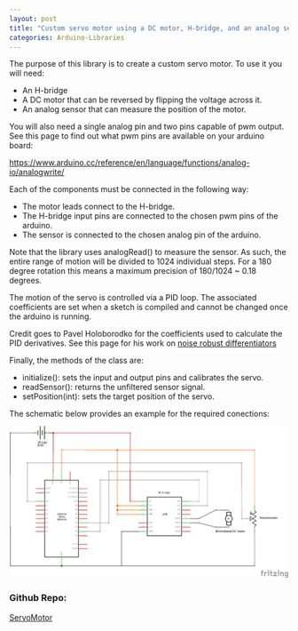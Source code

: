 ```yaml
---
layout: post
title: "Custom servo motor using a DC motor, H-bridge, and an analog sensor"
categories: Arduino-Libraries
---
```


The purpose of this library is to create a custom servo motor. To use it you will need:

- An H-bridge
- A DC motor that can be reversed by flipping the voltage across it.
- An analog sensor that can measure the position of the motor.
		
You will also need a single analog pin and two pins capable of pwm output. See this page 
to find out what pwm pins are available on your arduino board:

https://www.arduino.cc/reference/en/language/functions/analog-io/analogwrite/
	
Each of the components must be connected in the following way:

- The motor leads connect to the H-bridge.
- The H-bridge input pins are connected to the chosen pwm pins of the arduino.
- The sensor is connected to the chosen analog pin of the arduino.

Note that the library uses analogRead() to measure the sensor. As such, the entire range
of motion will be divided to 1024 individual steps. For a 180 degree rotation this means 
a maximum precision of 180/1024 ~ 0.18 degrees.  

The motion of the servo is controlled via a PID loop. The associated coefficients are set 
when a sketch is compiled and cannot be changed once the arduino is running.  

Credit goes to Pavel Holoborodko for the coefficients used to calculate the PID 
derivatives. See this page for his work on [noise robust differentiators](http://www.holoborodko.com/pavel/numerical-methods/numerical-derivative/smooth-low-noise-differentiators/)

Finally, the methods of the class are:

- initialize(): sets the input and output pins and calibrates the servo.
- readSensor(): returns the unfiltered sensor signal.
- setPosition(int): sets the target position of the servo.

The schematic below provides an example for the required conections: 

![image](https://raw.githubusercontent.com/RCmags/ServoMotor/master/DIY_servo_schem.png)

### Github Repo:
[ServoMotor](https://github.com/RCmags/ServoMotor)

